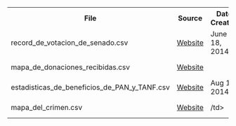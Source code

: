 <table>
  <tr>
    <th>File</th>
    <th>Source</th>
    <th>Date Created</th>
    <th>Last Updated</th>
    <th>Uploaded</th>
    <th>Subject</th>
  </tr>
  <tr>
    <td>record_de_votacion_de_senado.csv</td>
    <td><a href='https://data.pr.gov/en/Abierto/Record-de-Votaci-n-de-Senado/fu3e-fj3e'>Website</a></td>
    <td>June 18, 2014</td>
    <td>June 18, 2014</td>
    <td></td>
    <td>Political</td>
  </tr>
  <tr>
    <td>mapa_de_donaciones_recibidas.csv</td>
    <td><a    href='https://data.oce.gov.pr/Donaciones/Mapa-de-donaciones-recibidas-por-c-digo-postal/gd5x-wf9i'>Website</a></td>
    <td></td>
    <td></td>
    <td>Sept 1, 2017</td>
    <td>Political</td>
  </tr>
  <tr>
    <td>estadisticas_de_beneficios_de_PAN_y_TANF.csv</td>
    <td><a    href='https://data.pr.gov/en/Familia-y-Servicio-Social/Estadisticas-de-Beneficios-de-PAN-y-TANF/rd77-7s4b'>Website</a></td>
    <td>Aug 12, 2014</td>
    <td>Aug 12, 2014</td>
    <td></td>
    <td>Social Services</td>
  </tr>
  <tr>
    <td>mapa_del_crimen.csv</td>
    <td><a    href='https://data.pr.gov/en/Seguridad-P-blica/Mapa-del-Crimen-Crime-Map/bkiv-k4gu'>Website</a></td>
    <td>/td>
    <td>December 12, 2017</td>
    <td>February 10, 2018</td>
    <td>Crime</td>
  </tr>
</table>
